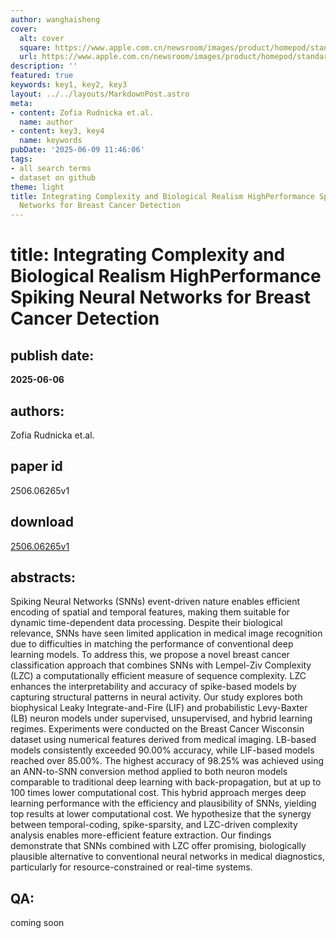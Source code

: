 ```yaml
---
author: wanghaisheng
cover:
  alt: cover
  square: https://www.apple.com.cn/newsroom/images/product/homepod/standard/Apple-HomePod-hero-230118_big.jpg.large_2x.jpg
  url: https://www.apple.com.cn/newsroom/images/product/homepod/standard/Apple-HomePod-hero-230118_big.jpg.large_2x.jpg
description: ''
featured: true
keywords: key1, key2, key3
layout: ../../layouts/MarkdownPost.astro
meta:
- content: Zofia Rudnicka et.al.
  name: author
- content: key3, key4
  name: keywords
pubDate: '2025-06-09 11:46:06'
tags:
- all search terms
- dataset on github
theme: light
title: Integrating Complexity and Biological Realism HighPerformance Spiking Neural
  Networks for Breast Cancer Detection
---
```


# title: Integrating Complexity and Biological Realism HighPerformance Spiking Neural Networks for Breast Cancer Detection 
## publish date: 
**2025-06-06** 
## authors: 
  Zofia Rudnicka et.al. 
## paper id
2506.06265v1
## download
[2506.06265v1](http://arxiv.org/abs/2506.06265v1)
## abstracts:
Spiking Neural Networks (SNNs) event-driven nature enables efficient encoding of spatial and temporal features, making them suitable for dynamic time-dependent data processing. Despite their biological relevance, SNNs have seen limited application in medical image recognition due to difficulties in matching the performance of conventional deep learning models. To address this, we propose a novel breast cancer classification approach that combines SNNs with Lempel-Ziv Complexity (LZC) a computationally efficient measure of sequence complexity. LZC enhances the interpretability and accuracy of spike-based models by capturing structural patterns in neural activity. Our study explores both biophysical Leaky Integrate-and-Fire (LIF) and probabilistic Levy-Baxter (LB) neuron models under supervised, unsupervised, and hybrid learning regimes. Experiments were conducted on the Breast Cancer Wisconsin dataset using numerical features derived from medical imaging. LB-based models consistently exceeded 90.00% accuracy, while LIF-based models reached over 85.00%. The highest accuracy of 98.25% was achieved using an ANN-to-SNN conversion method applied to both neuron models comparable to traditional deep learning with back-propagation, but at up to 100 times lower computational cost. This hybrid approach merges deep learning performance with the efficiency and plausibility of SNNs, yielding top results at lower computational cost. We hypothesize that the synergy between temporal-coding, spike-sparsity, and LZC-driven complexity analysis enables more-efficient feature extraction. Our findings demonstrate that SNNs combined with LZC offer promising, biologically plausible alternative to conventional neural networks in medical diagnostics, particularly for resource-constrained or real-time systems.
## QA:
coming soon
